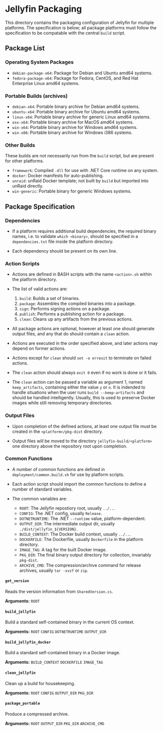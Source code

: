 # Jellyfin Packaging

This directory contains the packaging configuration of Jellyfin for multiple platforms. The specification is below; all package platforms must follow the specification to be compatable with the central `build` script.

## Package List

### Operating System Packages

* `debian-package-x64`: Package for Debian and Ubuntu amd64 systems.
* `fedora-package-x64`: Package for Fedora, CentOS, and Red Hat Enterprise Linux amd64 systems.

### Portable Builds (archives)

* `debian-x64`: Portable binary archive for Debian amd64 systems.
* `ubuntu-x64`: Portable binary archive for Ubuntu amd64 systems.
* `linux-x64`: Portable binary archive for generic Linux amd64 systems.
* `osx-x64`: Portable binary archive for MacOS amd64 systems.
* `win-x64`: Portable binary archive for Windows amd64 systems.
* `win-x86`: Portable binary archive for Windows i386 systems.

### Other Builds

These builds are not necessarily run from the `build` script, but are present for other platforms.

* `framework`: Compiled `.dll` for use with .NET Core runtime on any system.
* `docker`: Docker manifests for auto-publishing.
* `unraid`: unRaid Docker template; not built by `build` but imported into unRaid directly.
* `win-generic`: Portable binary for generic Windows systems.

## Package Specification

### Dependencies

* If a platform requires additional build dependencies, the required binary names, i.e. to validate `which <binary>`, should be specified in a `dependencies.txt` file inside the platform directory.

* Each dependency should be present on its own line.

### Action Scripts

* Actions are defined in BASH scripts with the name `<action>.sh` within the platform directory.

* The list of valid actions are:

    1. `build`: Builds a set of binaries.
    2. `package`: Assembles the compiled binaries into a package.
    3. `sign`: Performs signing actions on a package.
    4. `publish`: Performs a publishing action for a package.
    5. `clean`: Cleans up any artifacts from the previous actions.

* All package actions are optional, however at least one should generate output files, and any that do should contain a `clean` action.

* Actions are executed in the order specified above, and later actions may depend on former actions.

* Actions except for `clean` should `set -o errexit` to terminate on failed actions.

* The `clean` action should always `exit 0` even if no work is done or it fails.

* The `clean` action can be passed a variable as argument 1, named `keep_artifacts`, containing either the value `y` or `n`. It is indended to handle situations when the user runs `build --keep-artifacts` and should be handled intelligently. Usually, this is used to preserve Docker images while still removing temporary directories.

### Output Files

* Upon completion of the defined actions, at least one output file must be created in the `<platform>/pkg-dist` directory.

* Output files will be moved to the directory `jellyfin-build/<platform>` one directory above the repository root upon completion.

### Common Functions

* A number of common functions are defined in `deployment/common.build.sh` for use by platform scripts.

* Each action script should import the common functions to define a number of standard variables.

* The common variables are:

    * `ROOT`: The Jellyfin repostiory root, usually `../..`.
    * `CONFIG`: The .NET config, usually `Release`.
    * `DOTNETRUNTIME`: The .NET `--runtime` value, platform-dependent.
    * `OUTPUT_DIR`: The intermediate output dir, usually `./dist/jellyfin_${VERSION}`.
    * `BUILD_CONTEXT`: The Docker build context, usually `../..`.
    * `DOCKERFILE`: The Dockerfile, usually `Dockerfile` in the platform directory.
    * `IMAGE_TAG`: A tag for the built Docker image.
    * `PKG_DIR`: The final binary output directory for collection, invariably `pkg-dist`.
    * `ARCHIVE_CMD`: The compression/archive command for release archives, usually `tar -xvzf` or `zip`.

#### `get_version`

Reads the version information from `SharedVersion.cs`.

**Arguments:** `ROOT`

#### `build_jellyfin`

Build a standard self-contained binary in the current OS context.

**Arguments:** `ROOT` `CONFIG` `DOTNETRUNTIME` `OUTPUT_DIR`

#### `build_jellyfin_docker`

Build a standard self-contained binary in a Docker image.

**Arguments:** `BUILD_CONTEXT` `DOCKERFILE` `IMAGE_TAG`

#### `clean_jellyfin`

Clean up a build for housekeeping.

**Arguments:** `ROOT` `CONFIG` `OUTPUT_DIR` `PKG_DIR`

#### `package_portable`

Produce a compressed archive.

**Arguments:** `ROOT` `OUTPUT_DIR` `PKG_DIR` `ARCHIVE_CMD`

